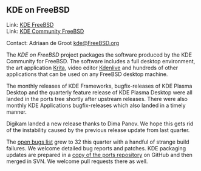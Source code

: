 ## KDE on FreeBSD ##

Link:    [KDE FreeBSD](https://freebsd.kde.org/)  
Link:    [KDE Community FreeBSD](https://community.kde.org/FreeBSD)  

Contact: Adriaan de Groot <kde@FreeBSD.org>  

The *KDE on FreeBSD* project packages the software produced by
the KDE Community for FreeBSD. The software includes a
full desktop environment, the art application 
[Krita](https://krita.org/), video editor [Kdenlive](https://kdenlive.org)
and hundreds of other applications that can be used on
any FreeBSD desktop machine.

The monthly releases of KDE Frameworks, bugfix-releases of KDE Plasma
Desktop and the quarterly feature release of KDE Plasma Desktop
were all landed in the ports tree shortly after upstream releases.
There were also monthly KDE Applications bugfix-releases which also
landed in a timely manner.

Digikam landed a new release thanks to Dima Panov.
We hope this gets rid of the instability caused by the
previous release update from last quarter.

The [open bugs list](https://bugs.freebsd.org/bugzilla/buglist.cgi?bug_status=New&bug_status=Open&bug_status=In%20Progress&bug_status=UNCONFIRMED&email1=kde%40FreeBSD.org&emailassigned_to1=1&emailtype1=substring&f0=OP&f1=OP&f2=product&f3=component&f4=alias&f5=short_desc&f7=CP&f8=CP&f9=assigned_to&j1=OR&j_top=OR&o2=substring&o3=substring&o4=substring&o5=substring&o9=substring&query_format=advanced&v2=kde%40&v3=kde%40&v4=kde%40&v5=kde%40&v9=kde%40&human=1)
grew to 32 this quarter with a handful of strange build failures.
We welcome detailed bug reports
and patches. KDE packaging updates are prepared in
a [copy of the ports repository](https://github.com/freebsd/freebsd-ports-kde/)
on GitHub and then merged in SVN. We welcome pull requests
there as well.

